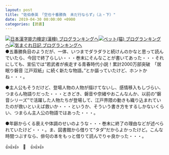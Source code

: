 ```yaml
---
layout: post
title: "佐伯泰英　「空也十番勝負　未だ行ならず」（上・下）"
date: 2019-04-30 00:00:00 +0900
categories: [読書]
---
```


[![](/syuusyuu9701/assets/images/佐伯泰英-「空也十番勝負-未だ行ならず」（上・下）-br_c_3028_1.gif)](http://blog.with2.net/link.php?1659096:3028 "日本漢字能力検定(漢検) ブログランキングへ")[日本漢字能力検定(漢検) ブログランキングへ](http://blog.with2.net/link.php?1659096:3028)[![](/syuusyuu9701/assets/images/佐伯泰英-「空也十番勝負-未だ行ならず」（上・下）-br_c_1348_1.gif)](http://blog.with2.net/link.php?1659096:1348 "ペット(猫) ブログランキングへ")[ペット(猫) ブログランキングへ](http://blog.with2.net/link.php?1659096:1348)[![](/syuusyuu9701/assets/images/佐伯泰英-「空也十番勝負-未だ行ならず」（上・下）-br_c_9257_1.gif)](http://blog.with2.net/link.php?1659096:9257 "気まぐれ日記 ブログランキングへ")[気まぐれ日記 ブログランキングへ](http://blog.with2.net/link.php?1659096:9257)  
●五番勝負目のようだが、一体、いつまでダラダラと続けんのかなと思って読んでいたら、今回で終了らしい・・・巻末にそんなことが書いてあった・・・それにしても、宣伝では“若武者が疾走する青春時代小説！累計2000万部突破　「居眠り磐音 江戸双紙」に続く新たな物語。”とか謳っていたけど、ホントかね・・・。  
  
●主人公もそうだけど、登場人物の人物が描けてないし、感情移入もしづらい、つまらん物語りだった・・・ときどき、磐音や奈緒やおこんなんか、以前の“磐音シリーズ”で活躍した人物たちが登場して、江戸界隈の動きも織り込まれていたのが救いといえば救いか・・・というか、そういう書き方をするしかないくらい、つまらん主人公の物語ではあった・・・。  
  
●年齢からくる衰えや体調のせいのような・・・巻末に終了の理由などが述べられていたけど・・・。ま、図書館から借りて“タダ”だからよかったけど。こんな時間つぶすなら、俳句の本をもっと借りて読んでりゃ良かった・・・。  
  
👍👍👍　🐖　👍👍👍  
  